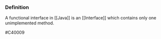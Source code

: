 ### Definition
A functional interface in [[Java]] is an [[Interface]] which contains only one unimplemented method.

#C40009 